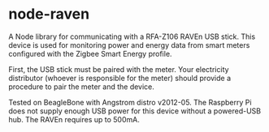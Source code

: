 node-raven
==========

A Node library for communicating with a RFA-Z106 RAVEn USB stick.  This device is used for monitoring power and energy data from smart meters configured with the Zigbee Smart Energy profile.

First, the USB stick must be paired with the meter.  Your electricity distributor (whoever is responsible for the meter) should provide a procedure to pair the meter and the device.

Tested on BeagleBone with Angstrom distro v2012-05.  The Raspberry Pi does not supply enough USB power for this device without a powered-USB hub.  The RAVEn requires up to 500mA.

